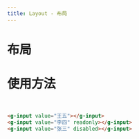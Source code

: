 ```yaml
---
title: Layout - 布局
---
```

# 布局

# 使用方法
<br/>
<ClientOnly>
  <layout-demos></layout-demos>
</ClientOnly>

```html
<g-input value="王五"></g-input>
<g-input value="李四" readonly></g-input>
<g-input value="张三" disabled></g-input>
```